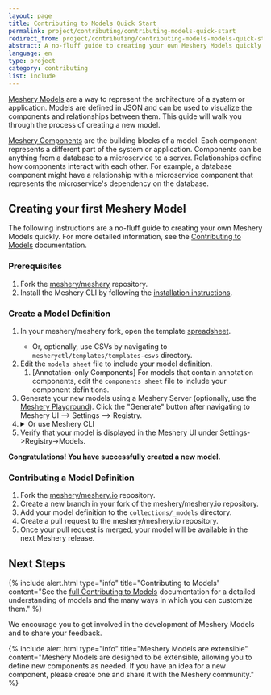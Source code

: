 ```yaml
---
layout: page
title: Contributing to Models Quick Start
permalink: project/contributing/contributing-models-quick-start
redirect_from: project/contributing/contributing-models-models-quick-start/
abstract: A no-fluff guide to creating your own Meshery Models quickly.
language: en
type: project
category: contributing
list: include
---
```


[Meshery Models](/concepts/logical/models) are a way to represent the architecture of a system or application. Models are defined in JSON and can be used to visualize the components and relationships between them. This guide will walk you through the process of creating a new model.

[Meshery Components](/concepts/logical/components) are the building blocks of a model. Each component represents a different part of the system or application. Components can be anything from a database to a microservice to a server. Relationships define how components interact with each other. For example, a database component might have a relationship with a microservice component that represents the microservice's dependency on the database.

## Creating your first Meshery Model

The following instructions are a no-fluff guide to creating your own Meshery Models quickly. For more detailed information, see the [Contributing to Models](/project/contributing/contributing-models) documentation.

### Prerequisites

1. Fork the [meshery/meshery](https://github.com/meshery/meshery) repository.
1. Install the Meshery CLI by following the [installation instructions](https://docs.meshery.io/installation/).

### Create a Model Definition

<ol>

<li>In your meshery/meshery fork, open the template <a href="https://docs.google.com/spreadsheets/d/19JEpqvHrG8UL-Bc-An9UIcubf1NVhlfnQSN1TD7JOZ4/edit?gid=1308482975#gid=1308482975">spreadsheet</a>.</li>
<ul><li>Or, optionally, use CSVs by navigating to <code>mesheryctl/templates/templates-csvs</code> directory.</li></ul>
<li>Edit the <code>models sheet</code> file to include your model definition.
   <ol>
      <li>[Annotation-only Components] For models that contain annotation components, edit the <code>components sheet</code> file to include your component definitions.</li>
   </ol>
</li>
<li>Generate your new models using a Meshery Server (optionally, use the <a href="https://playground.meshery.io">Meshery Playground</a>). Click the "Generate" button after navigating to Meshery UI --> Settings --> Registry.</li>
<li> 

<details>
   <summary>Or use Meshery CLI</summary>
   Or, opttionally, use Meshery CLI by executing the following command:<code>mesheryctl registry generate --directory templates-csvs</code>
   Review the generated components inside of the <code>server/meshmodel</code> directory under your model's name.

</details></li>
<li> Verify that your model is displayed in the Meshery UI under Settings->Registry->Models.</li>

</ol>

**Congratulations! You have successfully created a new model.**

### Contributing a Model Definition

1. Fork the [meshery/meshery.io](https://github.com/meshery/meshery.io) repository.
1. Create a new branch in your fork of the meshery/meshery.io repository.
1. Add your model definition to the `collections/_models` directory.
1. Create a pull request to the meshery/meshery.io repository.
1. Once your pull request is merged, your model will be available in the next Meshery release.

## Next Steps

{% include alert.html type="info" title="Contributing to Models" content="See the <a href='/project/contributing/contributing-models'>full Contributing to Models</a> documentation for a detailed understanding of models and the many ways in which you can customize them." %}

We encourage you to get involved in the development of Meshery Models and to share your feedback.

{% include alert.html type="info" title="Meshery Models are extensible" content="Meshery Models are designed to be extensible, allowing you to define new components as needed. If you have an idea for a new component, please create one and share it with the Meshery community." %}

